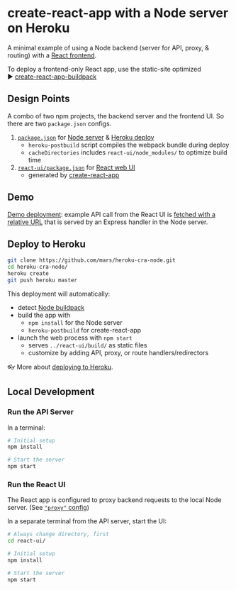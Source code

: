 # create-react-app with a Node server on Heroku

A minimal example of using a Node backend (server for API, proxy, & routing) with a [React frontend](https://github.com/facebookincubator/create-react-app).

To deploy a frontend-only React app, use the static-site optimized
▶️ [create-react-app-buildpack](https://github.com/mars/create-react-app-buildpack)


## Design Points

A combo of two npm projects, the backend server and the frontend UI. So there are two `package.json` configs.

  1. [`package.json`](package.json) for [Node server](server/) & [Heroku deploy](https://devcenter.heroku.com/categories/deployment)
      * `heroku-postbuild` script compiles the webpack bundle during deploy
      * `cacheDirectories` includes `react-ui/node_modules/` to optimize build time
  2. [`react-ui/package.json`](react-ui/package.json) for [React web UI](react-ui/)
      * generated by [create-react-app](https://github.com/facebookincubator/create-react-app)


## Demo

[Demo deployment](https://cra-node.herokuapp.com/): example API call from the React UI is [fetched with a relative URL](react-ui/src/App.js#L16) that is served by an Express handler in the Node server.


## Deploy to Heroku

```bash
git clone https://github.com/mars/heroku-cra-node.git
cd heroku-cra-node/
heroku create
git push heroku master
```

This deployment will automatically:

  * detect [Node buildpack](https://elements.heroku.com/buildpacks/heroku/heroku-buildpack-nodejs)
  * build the app with
    * `npm install` for the Node server
    * `heroku-postbuild` for create-react-app
  * launch the web process with `npm start`
    * serves `../react-ui/build/` as static files
    * customize by adding API, proxy, or route handlers/redirectors

👓 More about [deploying to Heroku](https://devcenter.heroku.com/categories/deployment).


## Local Development

### Run the API Server

In a terminal:

```bash
# Initial setup
npm install

# Start the server
npm start
```


### Run the React UI

The React app is configured to proxy backend requests to the local Node server. (See [`"proxy"` config](react-ui/package.json))

In a separate terminal from the API server, start the UI:

```bash
# Always change directory, first
cd react-ui/

# Initial setup
npm install

# Start the server
npm start
```
